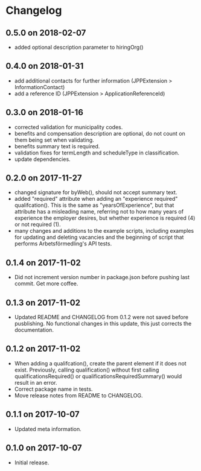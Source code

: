 # Changelog
## 0.5.0 on 2018-02-07
- added optional description parameter to hiringOrg() <HiriginOrg><OrganizationalUnit><Description>
## 0.4.0 on 2018-01-31
- add additional contacts for further information (JPPExtension > InformationContact)
- add a reference ID (JPPExtension > ApplicationReferenceId)
## 0.3.0 on 2018-01-16
- corrected validation for municipality codes.
- benefits and compensation description are optional, do not count on them being set when validating.
- benefits summary text is required.
- validation fixes for termLength and scheduleType in classification.
- update dependencies.

## 0.2.0 on 2017-11-27
- changed signature for byWeb(), should not accept summary text.
- added "required" attribute when adding an "experience required" qualifcation().
This is the same as "yearsOfExperience", but that attribute has a misleading name,
referring not to how many years of experience the employer desires, but whether
experience is required (4) or not required (1).
- many changes and additions to the example scripts, including examples for
updating and deleting vacancies and the beginning of script that performs
Arbetsförmedling's API tests.

## 0.1.4 on 2017-11-02
- Did not increment version number in package.json before pushing last commit. Get more coffee.

## 0.1.3 on 2017-11-02
- Updated README and CHANGELOG from 0.1.2 were not saved before pusblishing.
No functional changes in this update, this just corrects the documentation.

## 0.1.2 on 2017-11-02
- When adding a qualifcation(), create the parent element if it does not exist.
Previously, calling qualification() without first calling qualificationsRequired()
or qualificationsRequiredSummary() would result in an error.
- Correct package name in tests.
- Move release notes from README to CHANGELOG.

## 0.1.1 on 2017-10-07
- Updated meta information.

## 0.1.0 on 2017-10-07
- Initial release.
